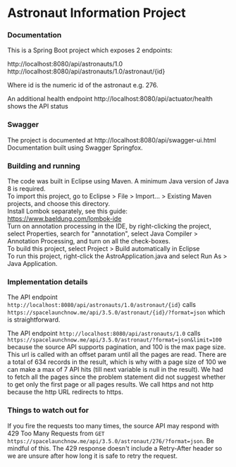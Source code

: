 # Astronaut Information Project

### Documentation

This is a Spring Boot project which exposes 2 endpoints:

http://localhost:8080/api/astronauts/1.0<br/>
http://localhost:8080/api/astronauts/1.0/astronaut/{id}

Where id is the numeric id of the astronaut e.g. 276.

An additional health endpoint
http://localhost:8080/api/actuator/health shows the API status


### Swagger

The project is documented at http://localhost:8080/api/swagger-ui.html<br/>
Documentation built using Swagger Springfox.

### Building and running

The code was built in Eclipse using Maven. A minimum Java version of Java 8 is required. <br/>
To import this  project, go to Eclipse > File > Import... > Existing Maven projects, and choose this directory.<br/>
Install Lombok separately, see this guide: https://www.baeldung.com/lombok-ide<br/>
Turn on annotation processing in the IDE, by right-clicking the project, select Properties, search for "annotation", select Java Compiler > Annotation Processing, and turn on all the check-boxes.<br/>
To build this project, select Project > Build automatically in Eclipse<br/>
To run this project, right-click the AstroApplication.java and select Run As > Java Application.<br/>

### Implementation details

The API endpoint ```http://localhost:8080/api/astronauts/1.0/astronaut/{id}``` calls ```https://spacelaunchnow.me/api/3.5.0/astronaut/{id}/?format=json``` which is straightforward.

The API endpoint ```http://localhost:8080/api/astronauts/1.0``` calls ```https://spacelaunchnow.me/api/3.5.0/astronaut/?format=json&limit=100``` because the source API supports pagination, and 100 is the max page size. This url is called with an offset param until all the pages are read. There are a total of 634 records in the result, which is why with a page size of 100 we can make a max of 7 API hits (till next variable is null in the result). We had to fetch all the pages since the problem statement did not suggest whether to get only the first page or all pages results. We call https and not http because the http URL redirects to https.

### Things to watch out for

If you fire the requests too many times, the source API may respond with 429 Too Many Requests from ```GET https://spacelaunchnow.me/api/3.5.0/astronaut/276/?format=json```. Be mindful of this. The 429 response doesn't include a Retry-After header so we are unsure after how long it is safe to retry the request.
